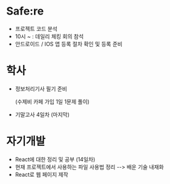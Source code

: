 # Safe:re

- 프로젝트 코드 분석
- 10시 ~ : 데일리 체킹 회의 참석
- 안드로이드 / IOS 앱 등록 절차 확인 및 등록 준비

# 학사

- 정보처리기사 필기 준비

  (수제비 카페 가입 1일 1문제 풀이)
  
- 기말고사 4일차 (마지막)

# 자기개발

- React에 대한 정리 및 공부 (14일차)
- 현재 프로젝트에서 사용하는 파일 사용법 정리
  --> 배운 기술 내재화
- React로 웹 페이지 제작
